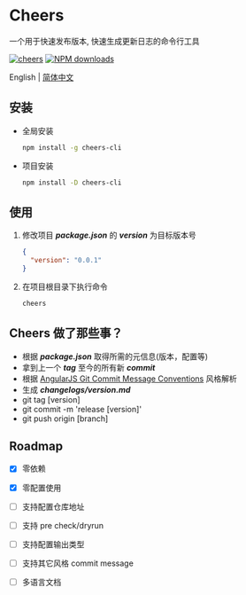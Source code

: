 # Cheers
一个用于快速发布版本, 快速生成更新日志的命令行工具

[![cheers](https://img.shields.io/npm/v/cheers-cli.svg?style=flat-square)](https://www.npmjs.org/package/cheers-cli)
[![NPM downloads](https://img.shields.io/npm/dt/cheers-cli.svg?style=flat-square)](https://npmjs.org/package/cheers-cli)

English | [简体中文](README_ZH.md)

## 安装
  * 全局安装
      ``` bash
      npm install -g cheers-cli
      ```
  * 项目安装
      ``` bash
      npm install -D cheers-cli
      ```
## 使用
  1. 修改项目 ***package.json*** 的 ***version*** 为目标版本号
      ``` json
      {
        "version": "0.0.1"
      }
      ```

  2. 在项目根目录下执行命令
      ``` bash
      cheers
      ```

## Cheers 做了那些事？
* 根据 ***package.json*** 取得所需的元信息(版本，配置等)
* 拿到上一个 ***tag*** 至今的所有新 ***commit***
* 根据 [AngularJS Git Commit Message Conventions](https://docs.google.com/document/d/1QrDFcIiPjSLDn3EL15IJygNPiHORgU1_OOAqWjiDU5Y/edit#heading=h.uyo6cb12dt6w) 风格解析
* 生成 ***changelogs/version.md***
* git tag [version]
* git commit -m 'release [version]'
* git push origin [branch]


## Roadmap

* [x] 零依赖
* [x] 零配置使用
* [ ] 支持配置仓库地址
* [ ] 支持 pre check/dryrun 
* [ ] 支持配置输出类型
* [ ] 支持其它风格 commit message
* [ ] 多语言文档

